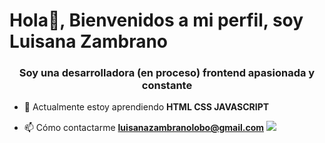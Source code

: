  # Hola👋, Bienvenidos a mi perfil, soy Luisana Zambrano
<h3 align="center">Soy una desarrolladora (en proceso) frontend apasionada y constante</h3>

- 🌱 Actualmente estoy aprendiendo **HTML CSS JAVASCRIPT**

- 📫 Cómo contactarme **luisanazambranolobo@gmail.com**
![](https://media.gettyimages.com/id/1148091793/es/foto/la-tecnolog%C3%ADa-abstracta.jpg?s=612x612&w=0&k=20&c=YBaUv0XcsN6Cm5kSTEER0x3aAb842jg4uKjzJgX4bek=)

